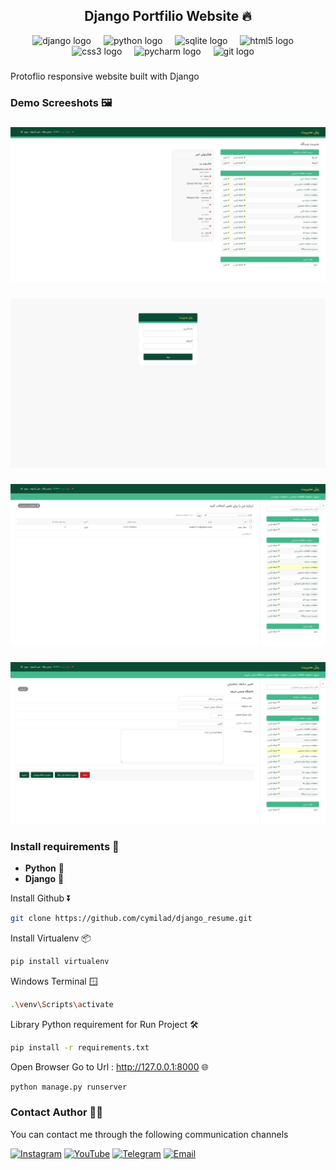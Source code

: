 <h2 align="center">Django Portfilio Website 🔥</h2>
<div align="center">
  <img src="https://skillicons.dev/icons?i=django" height="30" alt="django logo"  />
  <img width="12" />
  <img src="https://skillicons.dev/icons?i=py" height="30" alt="python logo"  />
  <img width="12" />
  <img src="https://cdn.jsdelivr.net/gh/devicons/devicon/icons/sqlite/sqlite-original.svg" height="30" alt="sqlite logo"  />
  <img width="12" />
  <img src="https://cdn.jsdelivr.net/gh/devicons/devicon/icons/html5/html5-plain-wordmark.svg" height="30" alt="html5 logo"  />
  <img width="12" />
  <img src="https://cdn.jsdelivr.net/gh/devicons/devicon/icons/css3/css3-plain-wordmark.svg" height="30" alt="css3 logo"  />
  <img width="12" />
  <img src="https://cdn.jsdelivr.net/gh/devicons/devicon/icons/pycharm/pycharm-original.svg" height="30" alt="pycharm logo"  />
  <img width="12" />
  <img src="https://cdn.jsdelivr.net/gh/devicons/devicon/icons/git/git-original.svg" height="30" alt="git logo"  />
  <img width="12" />
</div>

###


<p align="left">Protoflio responsive website built with Django</p>

###

<h3 align="left">Demo Screeshots 🖼️</h3>

###



<div align="center">
  <img src="https://github.com/cymilad/django_resume/blob/resume/Pictures/admin-panel.png"  />
</div>

###

<div align="center">
  <img src="https://github.com/cymilad/django_resume/blob/resume/Pictures/admin-panel-2.png"  />
</div>

###

<div align="center">
  <img src="https://github.com/cymilad/django_resume/blob/resume/Pictures/admin-panel-3.png"  />
</div>

###

<div align="center">
  <img src="https://github.com/cymilad/django_resume/blob/resume/Pictures/admin-panel-4.png"  />
</div>

###

<h3 align="left">Install requirements 🔧</h3>

- **Python** 🦴
- **Django** 💚

Install Github ⏬
```bash
git clone https://github.com/cymilad/django_resume.git
```

Install Virtualenv 📦
```bash
pip install virtualenv
```

Windows Terminal 🪟
```bash
.\venv\Scripts\activate
```

Library Python requirement for Run Project 🛠️
```bash
pip install -r requirements.txt
```

Open Browser Go to Url : http://127.0.0.1:8000 🌐
```bash 🌐
python manage.py runserver
```

###

<h3 align="left">Contact Author 👨‍💻</h3>

<p>
  You can contact me through the following communication channels
</p>

[![Instagram](https://img.shields.io/badge/Instagram-%23E4405F.svg?logo=Instagram&logoColor=white)](https://instagram.com/cyberamooz) [![YouTube](https://img.shields.io/badge/YouTube-%23FF0000.svg?logo=YouTube&logoColor=white)](https://youtube.com/@cyberamooz) [![Telegram](https://img.shields.io/badge/Telegram-%23FFFFFF.svg?logo=Telegram&logoColor=blue)](https://t.me/cymilad) [![Email](https://img.shields.io/badge/Yahoo-%236001D2.svg?logo=Yahoo&logoColor=blue)](mailto:milad1418@yahoo.com)

###
